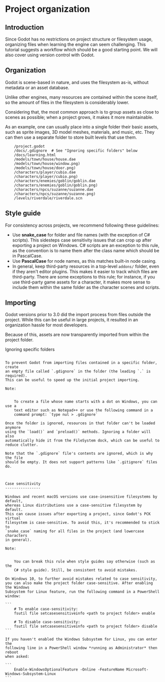 

Project organization
====================

Introduction
------------

Since Godot has no restrictions on project structure or filesystem usage,
organizing files when learning the engine can seem challenging. This
tutorial suggests a workflow which should be a good starting point.
We will also cover using version control with Godot.

Organization
------------

Godot is scene-based in nature, and uses the filesystem as-is,
without metadata or an asset database.

Unlike other engines, many resources are contained within the scene
itself, so the amount of files in the filesystem is considerably lower.

Considering that, the most common approach is to group assets as close
to scenes as possible; when a project grows, it makes it more
maintainable.

As an example, one can usually place into a single folder their basic assets,
such as sprite images, 3D model meshes, materials, and music, etc.
They can then use a separate folder to store built levels that use them.

```
    /project.godot
    /docs/.gdignore  # See "Ignoring specific folders" below
    /docs/learning.html
    /models/town/house/house.dae
    /models/town/house/window.png)
    /models/town/house/door.png)
    /characters/player/cubio.dae
    /characters/player/cubio.png)
    /characters/enemies/goblin/goblin.dae
    /characters/enemies/goblin/goblin.png)
    /characters/npcs/suzanne/suzanne.dae
    /characters/npcs/suzanne/suzanne.png)
    /levels/riverdale/riverdale.scn
```

Style guide
-----------

For consistency across projects, we recommend following these guidelines:

- Use **snake_case** for folder and file names (with the exception of C#
  scripts). This sidesteps case sensitivity issues that can crop up after
  exporting a project on Windows. C# scripts are an exception to this rule,
  as the convention is to name them after the class name which should be
  in PascalCase.
- Use **PascalCase** for node names, as this matches built-in node casing.
- In general, keep third-party resources in a top-level `addons/` folder, even
  if they aren't editor plugins. This makes it easier to track which files are
  third-party. There are some exceptions to this rule; for instance, if you use
  third-party game assets for a character, it makes more sense to include them
  within the same folder as the character scenes and scripts.

Importing
---------

Godot versions prior to 3.0 did the import process from files outside
the project. While this can be useful in large projects, it
resulted in an organization hassle for most developers.

Because of this, assets are now transparently imported from within the project
folder.

Ignoring specific folders
~~~~~~~~~~~~~~~~~~~~~~~~~

To prevent Godot from importing files contained in a specific folder, create
an empty file called `.gdignore` in the folder (the leading `.` is required).
This can be useful to speed up the initial project importing.

Note:


    To create a file whose name starts with a dot on Windows, you can use a
    text editor such as Notepad++ or use the following command in a
    command prompt: `type nul > .gdignore`

Once the folder is ignored, resources in that folder can't be loaded anymore
using the `load()` and `preload()` methods. Ignoring a folder will also
automatically hide it from the FileSystem dock, which can be useful to reduce clutter.

Note that the `.gdignore` file's contents are ignored, which is why the file
should be empty. It does not support patterns like `.gitignore` files do.



Case sensitivity
----------------

Windows and recent macOS versions use case-insensitive filesystems by default,
whereas Linux distributions use a case-sensitive filesystem by default.
This can cause issues after exporting a project, since Godot's PCK virtual
filesystem is case-sensitive. To avoid this, it's recommended to stick to
`snake_case` naming for all files in the project (and lowercase characters
in general).

Note:


    You can break this rule when style guides say otherwise (such as the
    C# style guide). Still, be consistent to avoid mistakes.

On Windows 10, to further avoid mistakes related to case sensitivity,
you can also make the project folder case-sensitive. After enabling the Windows
Subsystem for Linux feature, run the following command in a PowerShell window:

```
    # To enable case-sensitivity:
    fsutil file setcasesensitiveinfo <path to project folder> enable

    # To disable case-sensitivity:
    fsutil file setcasesensitiveinfo <path to project folder> disable
```

If you haven't enabled the Windows Subsystem for Linux, you can enter the
following line in a PowerShell window *running as Administrator* then reboot
when asked:

```
    Enable-WindowsOptionalFeature -Online -FeatureName Microsoft-Windows-Subsystem-Linux
```
